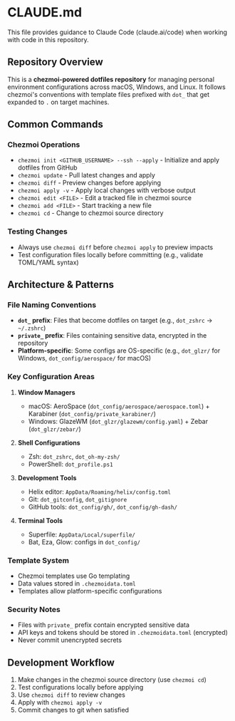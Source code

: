 # CLAUDE.md

This file provides guidance to Claude Code (claude.ai/code) when working with code in this repository.

## Repository Overview

This is a **chezmoi-powered dotfiles repository** for managing personal environment configurations across macOS, Windows, and Linux. It follows chezmoi's conventions with template files prefixed with `dot_` that get expanded to `.` on target machines.

## Common Commands

### Chezmoi Operations

- `chezmoi init <GITHUB_USERNAME> --ssh --apply` - Initialize and apply dotfiles from GitHub
- `chezmoi update` - Pull latest changes and apply
- `chezmoi diff` - Preview changes before applying
- `chezmoi apply -v` - Apply local changes with verbose output
- `chezmoi edit <FILE>` - Edit a tracked file in chezmoi source
- `chezmoi add <FILE>` - Start tracking a new file
- `chezmoi cd` - Change to chezmoi source directory

### Testing Changes

- Always use `chezmoi diff` before `chezmoi apply` to preview impacts
- Test configuration files locally before committing (e.g., validate TOML/YAML syntax)

## Architecture & Patterns

### File Naming Conventions

- **`dot_` prefix**: Files that become dotfiles on target (e.g., `dot_zshrc` → `~/.zshrc`)
- **`private_` prefix**: Files containing sensitive data, encrypted in the repository
- **Platform-specific**: Some configs are OS-specific (e.g., `dot_glzr/` for Windows, `dot_config/aerospace/` for macOS)

### Key Configuration Areas

1. **Window Managers**
   - macOS: AeroSpace (`dot_config/aerospace/aerospace.toml`) + Karabiner (`dot_config/private_karabiner/`)
   - Windows: GlazeWM (`dot_glzr/glazewm/config.yaml`) + Zebar (`dot_glzr/zebar/`)

2. **Shell Configurations**
   - Zsh: `dot_zshrc`, `dot_oh-my-zsh/`
   - PowerShell: `dot_profile.ps1`

3. **Development Tools**
   - Helix editor: `AppData/Roaming/helix/config.toml`
   - Git: `dot_gitconfig`, `dot_gitignore`
   - GitHub tools: `dot_config/gh/`, `dot_config/gh-dash/`

4. **Terminal Tools**
   - Superfile: `AppData/Local/superfile/`
   - Bat, Eza, Glow: configs in `dot_config/`

### Template System

- Chezmoi templates use Go templating
- Data values stored in `.chezmoidata.toml`
- Templates allow platform-specific configurations

### Security Notes

- Files with `private_` prefix contain encrypted sensitive data
- API keys and tokens should be stored in `.chezmoidata.toml` (encrypted)
- Never commit unencrypted secrets

## Development Workflow

1. Make changes in the chezmoi source directory (use `chezmoi cd`)
2. Test configurations locally before applying
3. Use `chezmoi diff` to review changes
4. Apply with `chezmoi apply -v`
5. Commit changes to git when satisfied
